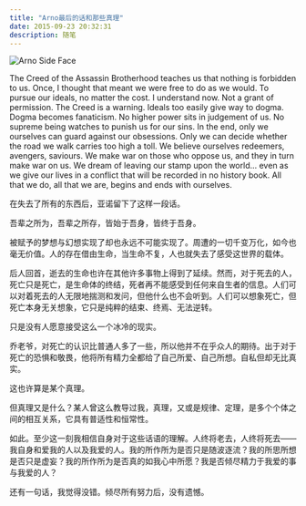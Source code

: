 ```yaml
---
title: "Arno最后的话和那些真理"
date: 2015-09-23 20:32:31
description: 随笔
---
```


![Arno Side Face](http://7xmr35.com1.z0.glb.clouddn.com/imagearno%20side%20.jpg)

The Creed of the Assassin Brotherhood teaches us that nothing is forbidden to us. Once, I thought that meant we were free to do as we would. To pursue our ideals, no matter the cost. I understand now. Not a grant of permission. The Creed is a warning. Ideals too easily give way to dogma. Dogma becomes fanaticism. No higher power sits in judgement of us. No supreme being watches to punish us for our sins. In the end, only we ourselves can guard against our obsessions. Only we can decide whether the road we walk carries too high a toll. We believe ourselves redeemers, avengers, saviours. We make war on those who oppose us, and they in turn make war on us. We dream of leaving our stamp upon the world... even as we give our lives in a conflict that will be recorded in no history book. All that we do, all that we are, begins and ends with ourselves.

在失去了所有的东西后，亚诺留下了这样一段话。

吾辈之所为，吾辈之所存，皆始于吾身，皆终于吾身。

被赋予的梦想与幻想实现了却也永远不可能实现了。周遭的一切千变万化，如今也毫无价值。人的存在借由生命，当生命不复，人也就失去了感受这世界的载体。

后人回首，逝去的生命也许在其他许多事物上得到了延续。然而，对于死去的人，死亡只是死亡，是生命体的终结，死者再不能感受到任何来自生者的信息。人们可以对着死去的人无限地揣测和发问，但他什么也不会听到。人们可以想象死亡，但死亡本身无关想象，它只是纯粹的结束、终焉、无法逆转。

只是没有人愿意接受这么一个冰冷的现实。

乔老爷，对死亡的认识比普通人多了一些，所以他并不在乎众人的期待。出于对于死亡的恐惧和敬畏，他将所有精力全都给了自己所爱、自己所想。自私但却无比真实。

这也许算是某个真理。

但真理又是什么？某人曾这么教导过我，真理，又或是规律、定理，是多个个体之间的相互关系，它具有普适性和恒常性。

如此。至少这一刻我相信自身对于这些话语的理解。人终将老去，人终将死去——我自身和爱我的人以及我爱的人。我的所作所为是否只是随波逐流？我的所思所想是否只是虚妄？我的所作所为是否真的如我心中所愿？我是否倾尽精力于我爱的事与我爱的人？

还有一句话，我觉得没错。倾尽所有努力后，没有遗憾。




